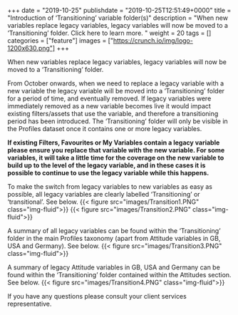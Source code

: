 +++ date = "2019-10-25" publishdate = "2019-10-25T12:51:49+0000" title = "Introduction of ‘Transitioning’ variable folder(s)" description = "When new variables replace legacy variables, legacy variables will now be moved to a ‘Transitioning’ folder. Click here to learn more.  " weight = 20 tags = [] categories = ["feature"] images = ["https://crunch.io/img/logo-1200x630.png"] +++

When new variables replace legacy variables, legacy variables will now be moved to a ‘Transitioning’ folder. 

From October onwards, when we need to replace a legacy variable with a new variable the legacy variable will be moved into a ‘Transitioning’ folder for a period of time, and eventually removed. If legacy variables were immediately removed as a new variable becomes live it would impact existing filters/assets that use the variable, and therefore a transitioning period has been introduced. The ‘Transitioning’ folder will only be visible in the Profiles dataset once it contains one or more legacy variables. 

**If existing Filters, Favourites or My Variables contain a legacy variable please ensure you replace that variable with the new variable. For some variables, it will take a little time for the coverage on the new variable to build up to the level of the legacy variable, and in these cases it is possible to continue to use the legacy variable while this happens.** 

To make the switch from legacy variables to new variables as easy as possible, all legacy variables are clearly labelled ‘Transitioning’ or ‘transitional’. See below. 
{{< figure src="images/Transition1.PNG" class="img-fluid">}}
{{< figure src="images/Transition2.PNG" class="img-fluid">}}

A summary of all legacy variables can be found within the ‘Transitioning’ folder in the main Profiles taxonomy (apart from Attitude variables in GB, USA and Germany). See below.
{{< figure src="images/Transition3.PNG" class="img-fluid">}}

A summary of legacy Attitude variables in GB, USA and Germany can be found within the ‘Transitioning’ folder contained within the Attitudes section. See below. 
{{< figure src="images/Transition4.PNG" class="img-fluid">}}

If you have any questions please consult your client services representative.
